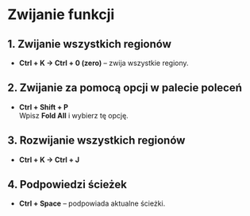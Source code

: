 # Zwijanie funkcji

## 1. Zwijanie wszystkich regionów

- **Ctrl + K → Ctrl + 0 (zero)** – zwija wszystkie regiony.

## 2. Zwijanie za pomocą opcji w palecie poleceń

- **Ctrl + Shift + P**  
  Wpisz **Fold All** i wybierz tę opcję.

## 3. Rozwijanie wszystkich regionów

- **Ctrl + K → Ctrl + J**

## 4. Podpowiedzi ścieżek

- **Ctrl + Space** – podpowiada aktualne ścieżki.
